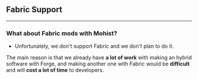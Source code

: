 ## Fabric Support
---

### What about Fabric mods with Mohist?

* Unfortunately, we don't support Fabric and we don't plan to do it.    

The main reason is that we already have **a lot of work** with making an hybrid software with Forge, and making another one with Fabric would be **difficult** and will **cost a lot of time** to developers. 
